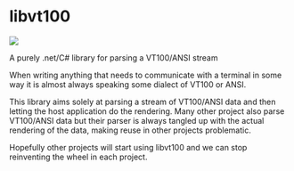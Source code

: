 # libvt100
![](https://github.com/rasmus-toftdahl-olesen/libvt100/workflows/.NET%20Core/badge.svg)

A purely .net/C# library for parsing a VT100/ANSI stream

When writing anything that needs to communicate with a terminal in some way it is almost always speaking some dialect of VT100 or ANSI.

This library aims solely at parsing a stream of VT100/ANSI data and then letting the host application do the rendering. Many other project also parse VT100/ANSI data but their parser is always tangled up with the actual rendering of the data, making reuse in other projects problematic.

Hopefully other projects will start using libvt100 and we can stop reinventing the wheel in each project. 

